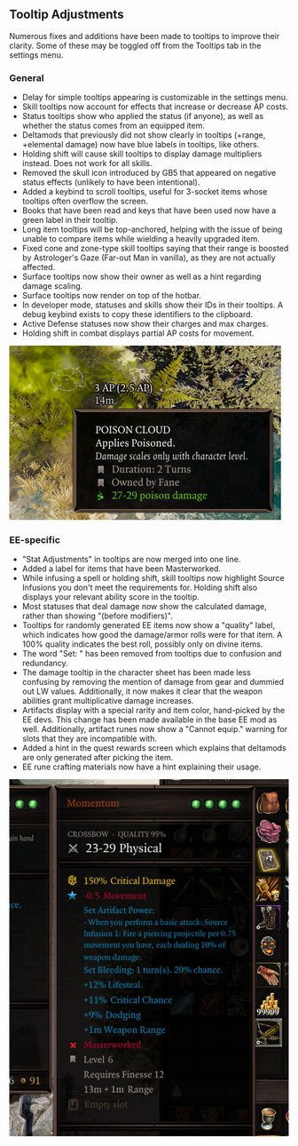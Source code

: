 ## Tooltip Adjustments
Numerous fixes and additions have been made to tooltips to improve their clarity. Some of these may be toggled off from the Tooltips tab in the settings menu.

### General
- Delay for simple tooltips appearing is customizable in the settings menu.
- Skill tooltips now account for effects that increase or decrease AP costs.
- Status tooltips show who applied the status (if anyone), as well as whether the status comes from an equipped item.
- Deltamods that previously did not show clearly in tooltips (+range, +elemental damage) now have blue labels in tooltips, like others.
- Holding shift will cause skill tooltips to display damage multipliers instead. Does not work for all skills.
- Removed the skull icon introduced by GB5 that appeared on negative status effects (unlikely to have been intentional).
- Added a keybind to scroll tooltips, useful for 3-socket items whose tooltips often overflow the screen.
- Books that have been read and keys that have been used now have a green label in their tooltip.
- Long item tooltips will be top-anchored, helping with the issue of being unable to compare items while wielding a heavily upgraded item.
- Fixed cone and zone-type skill tooltips saying that their range is boosted by Astrologer's Gaze (Far-out Man in vanilla), as they are not actually affected.
- Surface tooltips now show their owner as well as a hint regarding damage scaling.
- Surface tooltips now render on top of the hotbar.
- In developer mode, statuses and skills show their IDs in their tooltips. A debug keybind exists to copy these identifiers to the clipboard.
- Active Defense statuses now show their charges and max charges.
- Holding shift in combat displays partial AP costs for movement.

![Surface tooltip showing ownership and damage scaling, as well as partial AP movement costs.](img/tooltipadjustments/surface.png)

### EE-specific

- "Stat Adjustments" in tooltips are now merged into one line.
- Added a label for items that have been Masterworked.
- While infusing a spell or holding shift, skill tooltips now highlight Source Infusions you don't meet the requirements for. Holding shift also displays your relevant ability score in the tooltip.
- Most statuses that deal damage now show the calculated damage, rather than showing "(before modifiers)".
- Tooltips for randomly generated EE items now show a "quality" label, which indicates how good the damage/armor rolls were for that item. A 100% quality indicates the best roll, possibly only on divine items.
- The word "Set: " has been removed from tooltips due to confusion and redundancy.
- The damage tooltip in the character sheet has been made less confusing by removing the mention of damage from gear and dummied out LW values. Additionally, it now makes it clear that the weapon abilities grant multiplicative damage increases.
- Artifacts display with a special rarity and item color, hand-picked by the EE devs. This change has been made available in the base EE mod as well. Additionally, artifact runes now show a "Cannot equip." warning for slots that they are incompatible with.
- Added a hint in the quest rewards screen which explains that deltamods are only generated after picking the item.
- EE rune crafting materials now have a hint explaining their usage.

![A weapon tooltip showing the changes.](../img/showcase/weapon_tooltip.png)
